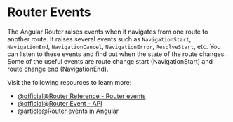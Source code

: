 # Router Events

The Angular Router raises events when it navigates from one route to another route. It raises several events such as `NavigationStart`, `NavigationEnd`, `NavigationCancel`, `NavigationError`, `ResolveStart`, etc. You can listen to these events and find out when the state of the route changes. Some of the useful events are route change start (NavigationStart) and route change end (NavigationEnd).

Visit the following resources to learn more:

- [@official@Router Reference - Router events](https://angular.dev/guide/routing/router-reference#router-events)
- [@official@Router Event - API](https://angular.dev/api/router/RouterEvent)
- [@article@Router events in Angular](https://medium.com/@gurunadhpukkalla/router-events-in-angular-3112a3968660)